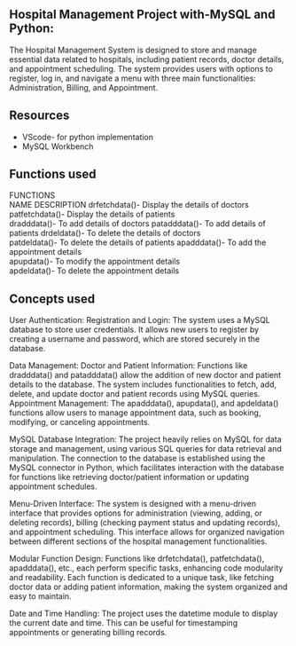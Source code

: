## Hospital Management Project with-MySQL and Python: 

The Hospital Management System is designed to store and manage essential data related to hospitals, including patient records, doctor details, and appointment scheduling. The system provides users with options to register, log in, and navigate a menu with three main functionalities: Administration, Billing, and Appointment.

## Resources
-  VScode- for python implementation
-  MySQL Workbench

## Functions used
 
FUNCTIONS  
NAME                    DESCRIPTION 
drfetchdata()-         Display the details of doctors 
patfetchdata()-        Display the details of patients  
dradddata()-           To add details of doctors 
patadddata()-          To add details of patients 
drdeldata()-           To delete the details of doctors  
patdeldata()-          To delete the details of patients 
apadddata()-           To add the appointment details   
apupdata()-            To modify the appointment details  
apdeldata()-           To delete the appointment details  
 
## Concepts used

User Authentication:
Registration and Login: The system uses a MySQL database to store user credentials. It allows new users to register by creating a username and password, which are stored securely in the database.

Data Management:
Doctor and Patient Information: Functions like dradddata() and patadddata() allow the addition of new doctor and patient details to the database. The system includes functionalities to fetch, add, delete, and update doctor and patient records using MySQL queries.
Appointment Management: The apadddata(), apupdata(), and apdeldata() functions allow users to manage appointment data, such as booking, modifying, or canceling appointments.

MySQL Database Integration:
The project heavily relies on MySQL for data storage and management, using various SQL queries for data retrieval and manipulation. The connection to the database is established using the MySQL connector in Python, which facilitates interaction with the database for functions like retrieving doctor/patient information or updating appointment schedules.

Menu-Driven Interface:
The system is designed with a menu-driven interface that provides options for administration (viewing, adding, or deleting records), billing (checking payment status and updating records), and appointment scheduling. This interface allows for organized navigation between different sections of the hospital management functionalities.

Modular Function Design:
Functions like drfetchdata(), patfetchdata(), apadddata(), etc., each perform specific tasks, enhancing code modularity and readability. Each function is dedicated to a unique task, like fetching doctor data or adding patient information, making the system organized and easy to maintain.

Date and Time Handling:
The project uses the datetime module to display the current date and time. This can be useful for timestamping appointments or generating billing records.
